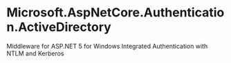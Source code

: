 # Microsoft.AspNetCore.Authentication.ActiveDirectory
Middleware for ASP.NET 5 for Windows Integrated Authentication with NTLM and Kerberos

